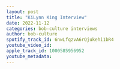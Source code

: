 ```yaml
---
layout: post
title: "KiLynn King Interview"
date: 2022-11-12
categories: bob-culture interviews
author: bob-culture
spotify_track_id: 6nwLfqzvA6rQjukehi1bR4
youtube_video_id: 
apple_track_id: 1000585956952
youtube_metadata: 
---
```

